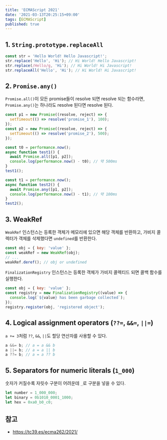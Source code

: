```yaml
---
title: 'ECMAScript 2021'
date: '2021-03-13T20:25:15+09:00'
tags: [ECMAScript]
published: true
---
```


## 1. `String.prototype.replaceAll`

```js
const str = 'Hello World! Hello Javascript!';
str.replace('Hello', 'Hi'); // Hi World! Hello Javascript!
str.replace(/Hello/g, 'Hi'); // Hi World! Hi Javascript!
str.replaceAll('Hello', 'Hi'); // Hi World! Hi Javascript!
```

## 2. `Promise.any()`

`Promise.all()`이 모든 promise들이 resolve 되면 resolve 되는 함수라면, `Promise.any()`는 하나라도 resolve 된다면 resolve 된다.

```js
const p1 = new Promise((resolve, reject) => {
  setTimeout(() => resolve('promise_1'), 100);
});
const p2 = new Promise((resolve, reject) => {
  setTimeout(() => resolve('promise_2'), 500);
});

const t0 = performance.now();
async function test1() {
  await Promise.all([p1, p2]);
  console.log(performance.now() - t0); // 약 500ms
}
test1();

const t1 = performance.now();
async function test2() {
  await Promise.any([p1, p2]);
  console.log(performance.now() - t1); // 약 100ms
}
test2();
```

## 3. WeakRef

`WeakRef` 인스턴스는 등록한 객체가 메모리에 있으면 해당 객체를 반환하고, 가비지 콜렉터가 객체를 삭제했다면 `undefined`를 반환한다.

```js
const obj = { key: 'value' };
const weakRef = new WeakRef(obj);
// ...
weakRef.deref(); // obj or undefined
```

`FinalizationRegistry` 인스턴스는 등록한 객체가 가비지 콜렉티드 되면 콜백 함수를 실행한다.

```js
const obj = { key: 'value' };
const registry = new FinalizationRegistry((value) => {
  console.log(`${value} has been garbage collected`);
});
registry.register(obj, 'registered object');
```

## 4. Logical assignment operators (`??=`, `&&=`, `||=`)

`a += 3`처럼 `??`, `&&`, `||`도 할당 연산자를 사용할 수 있다.

```js
a &&= b; // a = a && b
a ||= b; // a = a || b
a ??= b; // a = a ?? b
```

## 5. Separators for numeric literals (`1_000`)

숫자가 커질수록 자릿수 구분이 어려운데 `_`로 구분을 넣을 수 있다.

```js
let number = 1_000_000;
let binary = 0b1010_0001_1000;
let hex = 0xa0_b0_c0;
```

## 참고

- https://tc39.es/ecma262/2021/
